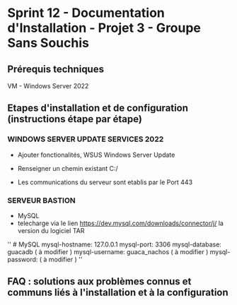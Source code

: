 # Sprint 12 - Documentation d'Installation - Projet 3 - Groupe Sans Souchis

## Prérequis techniques

VM - Windows Server 2022

## Etapes d'installation et de configuration (instructions étape par étape)

### WINDOWS SERVER UPDATE SERVICES 2022

- Ajouter fonctionalités, WSUS Windows Server Update
- Renseigner un chemin existant C:/

- Les communications du serveur sont etablis par le Port 443

### SERVEUR BASTION 

- MySQL
- telecharge via le lien https://dev.mysql.com/downloads/connector/j/ la version du logiciel TAR

'' # MySQL
mysql-hostname: 127.0.0.1
mysql-port: 3306
mysql-database: guacadb ( à modifier )
mysql-username: guaca_nachos ( à modifier )
mysql-password:     ( à modifier )
''

  


## FAQ : solutions aux problèmes connus et communs liés à l'installation et à la configuration

